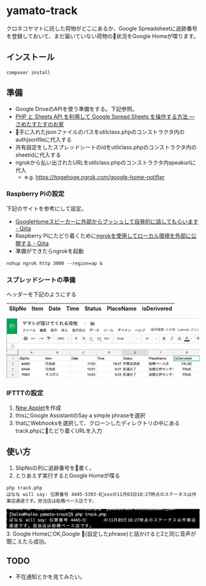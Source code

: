 # yamato-track
クロネコヤマトに託した荷物がどこにあるか、Google Spreadsheetに追跡番号を登録しておいて、まだ届いていない荷物の状況をGoogle Homeが喋ります。

## インストール
```
composer install
```

## 準備
- Google DriveのAPIを使う準備をする。下記参照。
- [PHP と Sheets API を利用して Google Spread Sheets を操作する方法 — さめたすたすのお家](http://www.sharkpp.net/blog/2016/09/22/how-to-use-google-spreadsheets-api-for-php.html)
- 手に入れたjsonファイルのパスをutilclass.phpのコンストラクタ内のauthjsonfileに代入する
- 共有設定をしたスプレッドシートのidをutilclass.phpのコンストラクタ内のsheetidに代入する
- ngrokから払い出されたURLをutilclass.phpのコンストラクタ内speakurlに代入
    - e.g. https://hogehoge.ngrok.com/google-home-notifier
### Raspberry Piの設定
下記のサイトを参考にして設定。
- [GoogleHomeスピーカーに外部からプッシュして自発的に話してもらいます - Qiita](https://qiita.com/azipinsyan/items/db4606aaa51426ac8dac)
- Raspberry Piにたどり着くために[ngrokを使用してローカル環境を外部に公開する - Qiita](https://qiita.com/kitaro729/items/44214f9f81d3ebda58bd)
- 準備ができたらngrokを起動
```
nohup ngrok http 3000 --region=ap &
```
### スプレッドシートの準備
ヘッダーを下記のようにする

|SlipNo|Item|Date|Time|Status|PlaceName|isDerivered|
----|----|----|----|----|----|----|

![スプレッドシートの様子](https://github.com/halka/yamato-track/blob/master/img/spread.png)
### IFTTTの設定
1. [New Applet](https://ifttt.com/create)を作成
1. thisにGoogle AssistantのSay a simple phraseを選択
1. thatにWebhooksを選択して、クローンしたディレクトリの中にあるtrack.phpにたどり着くURLを入力
## 使い方
1. SlipNoの列に追跡番号を書く。
1. とりあえず実行するとGoogle Homeが喋る
```
php track.php
ばなな will say: 伝票番号 4445-5393-6xxxの11月03日18:27時点のステータスは作業店通過です。担当店は船橋ベース店です。
```
![コンソールの様子](https://github.com/halka/yamato-track/raw/master/img/console.png)
3. Google HomeにOK,Google {設定したphrase}と話かけると2と同じ音声が聞こえたら成功。
## TODO
- 不在通知とかを見てみたい。